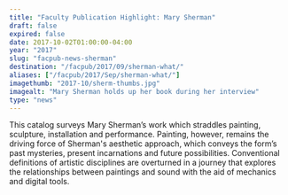 ```yaml
---
title: "Faculty Publication Highlight: Mary Sherman"
draft: false
expired: false
date: 2017-10-02T01:00:00-04:00
year: "2017"
slug: "facpub-news-sherman"
destination: "/facpub/2017/09/sherman-what/"
aliases: ["/facpub/2017/Sep/sherman-what/"]
imagethumb: "2017-10/sherm-thumbs.jpg"
imagealt: "Mary Sherman holds up her book during her interview"
type: "news"
---
```


This catalog surveys Mary Sherman’s work which straddles painting, sculpture, installation and performance. Painting, however, remains the driving force of Sherman's aesthetic approach, which conveys the form’s past mysteries, present incarnations and future possibilities. Conventional definitions of artistic disciplines are overturned in a journey that explores the relationships between paintings and sound with the aid of mechanics and digital tools.
